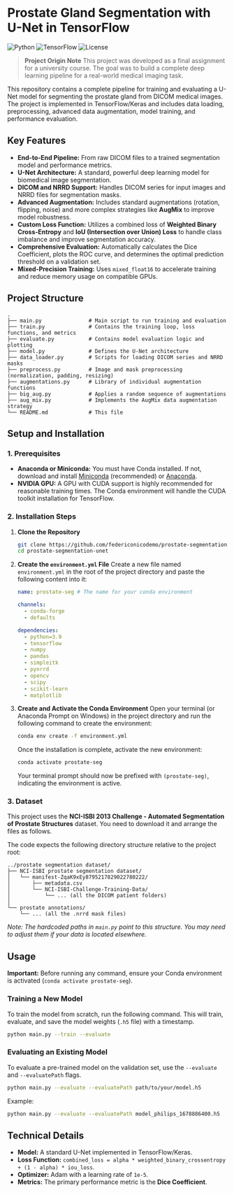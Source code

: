 # Prostate Gland Segmentation with U-Net in TensorFlow

![Python](https://img.shields.io/badge/Python-3.8%2B-blue.svg)
![TensorFlow](https://img.shields.io/badge/TensorFlow-2.x-orange.svg)
![License](https://img.shields.io/badge/License-MIT-green.svg)

> **Project Origin Note**
> This project was developed as a final assignment for a university course. The goal was to build a complete deep learning pipeline for a real-world medical imaging task.

This repository contains a complete pipeline for training and evaluating a U-Net model for segmenting the prostate gland from DICOM medical images. The project is implemented in TensorFlow/Keras and includes data loading, preprocessing, advanced data augmentation, model training, and performance evaluation.

## Key Features

-   **End-to-End Pipeline:** From raw DICOM files to a trained segmentation model and performance metrics.
-   **U-Net Architecture:** A standard, powerful deep learning model for biomedical image segmentation.
-   **DICOM and NRRD Support:** Handles DICOM series for input images and NRRD files for segmentation masks.
-   **Advanced Augmentation:** Includes standard augmentations (rotation, flipping, noise) and more complex strategies like **AugMix** to improve model robustness.
-   **Custom Loss Function:** Utilizes a combined loss of **Weighted Binary Cross-Entropy** and **IoU (Intersection over Union) Loss** to handle class imbalance and improve segmentation accuracy.
-   **Comprehensive Evaluation:** Automatically calculates the Dice Coefficient, plots the ROC curve, and determines the optimal prediction threshold on a validation set.
-   **Mixed-Precision Training:** Uses `mixed_float16` to accelerate training and reduce memory usage on compatible GPUs.

## Project Structure

```
.
├── main.py               # Main script to run training and evaluation
├── train.py              # Contains the training loop, loss functions, and metrics
├── evaluate.py           # Contains model evaluation logic and plotting
├── model.py              # Defines the U-Net architecture
├── data_loader.py        # Scripts for loading DICOM series and NRRD masks
├── preprocess.py         # Image and mask preprocessing (normalization, padding, resizing)
├── augmentations.py      # Library of individual augmentation functions
├── big_aug.py            # Applies a random sequence of augmentations
├── aug_mix.py            # Implements the AugMix data augmentation strategy
└── README.md             # This file

```
## Setup and Installation

### 1. Prerequisites
-   **Anaconda or Miniconda:** You must have Conda installed. If not, download and install [Miniconda](https://docs.conda.io/en/latest/miniconda.html) (recommended) or [Anaconda](https://www.anaconda.com/products/distribution).
-   **NVIDIA GPU:** A GPU with CUDA support is highly recommended for reasonable training times. The Conda environment will handle the CUDA toolkit installation for TensorFlow.

### 2. Installation Steps

1.  **Clone the Repository**
    ```bash
    git clone https://github.com/federiconicodemo/prostate-segmentation-unet.git
    cd prostate-segmentation-unet
    ```

2.  **Create the `environment.yml` File**
    Create a new file named `environment.yml` in the root of the project directory and paste the following content into it:
    ```yaml
    name: prostate-seg # The name for your conda environment

    channels:
      - conda-forge
      - defaults

    dependencies:
      - python=3.9
      - tensorflow
      - numpy
      - pandas
      - simpleitk
      - pynrrd
      - opencv
      - scipy
      - scikit-learn
      - matplotlib
    ```

3.  **Create and Activate the Conda Environment**
    Open your terminal (or Anaconda Prompt on Windows) in the project directory and run the following command to create the environment:
    ```bash
    conda env create -f environment.yml
    ```
    Once the installation is complete, activate the new environment:
    ```bash
    conda activate prostate-seg
    ```
    Your terminal prompt should now be prefixed with `(prostate-seg)`, indicating the environment is active.

### 3. Dataset
This project uses the **NCI-ISBI 2013 Challenge - Automated Segmentation of Prostate Structures** dataset. You need to download it and arrange the files as follows.

The code expects the following directory structure relative to the project root:
```
../prostate segmentation dataset/
├── NCI-ISBI prostate segmentation dataset/
│   └── manifest-ZqaK9xEy8795217829022780222/
│       ├── metadata.csv
│       └── NCI-ISBI-Challenge-Training-Data/
│           └── ... (all the DICOM patient folders)
│
└── prostate annotations/
    └── ... (all the .nrrd mask files)
```
*Note: The hardcoded paths in `main.py` point to this structure. You may need to adjust them if your data is located elsewhere.*

## Usage

**Important:** Before running any command, ensure your Conda environment is activated (`conda activate prostate-seg`).

### Training a New Model

To train the model from scratch, run the following command. This will train, evaluate, and save the model weights (`.h5` file) with a timestamp.
```bash
python main.py --train --evaluate
```

### Evaluating an Existing Model

To evaluate a pre-trained model on the validation set, use the `--evaluate` and `--evaluatePath` flags.
```bash
python main.py --evaluate --evaluatePath path/to/your/model.h5
```
Example:
```bash
python main.py --evaluate --evaluatePath model_philips_1678886400.h5
```

## Technical Details

-   **Model:** A standard U-Net implemented in TensorFlow/Keras.
-   **Loss Function:** `combined_loss = alpha * weighted_binary_crossentropy + (1 - alpha) * iou_loss`.
-   **Optimizer:** Adam with a learning rate of `1e-5`.
-   **Metrics:** The primary performance metric is the **Dice Coefficient**.
